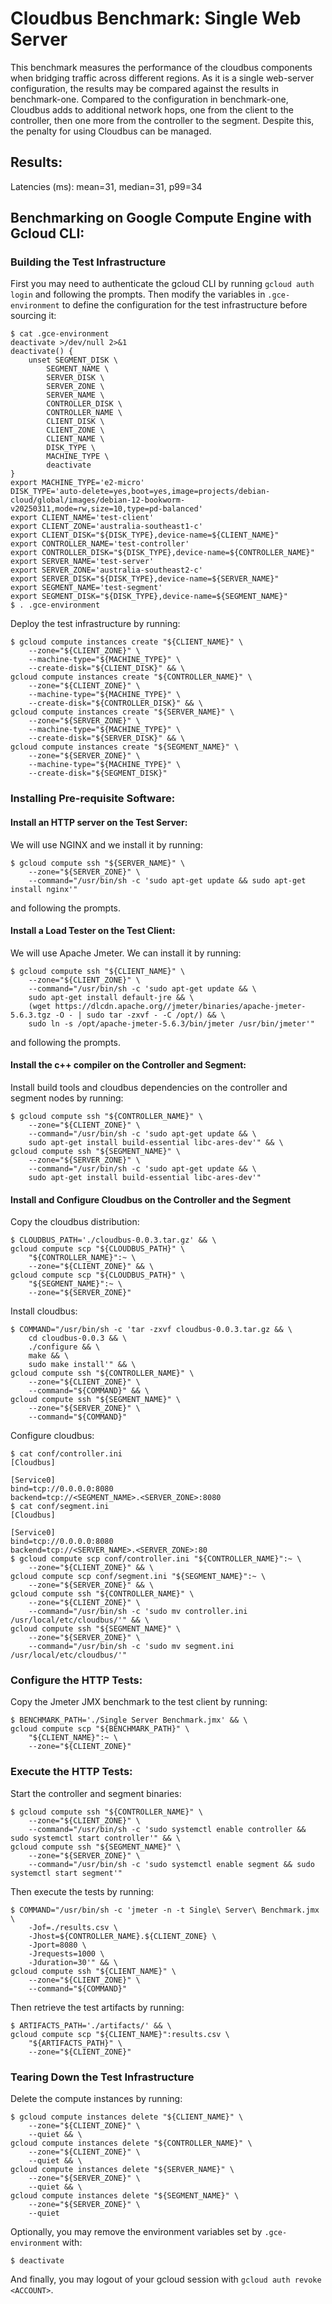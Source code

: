 # Cloudbus Benchmark: Single Web Server
This benchmark measures the performance of the cloudbus components when bridging traffic across different regions. 
As it is a single web-server configuration, the results may be compared against the results in benchmark-one. 
Compared to the configuration in benchmark-one, Cloudbus adds to additional network hops, one from the client to the controller, 
then one more from the controller to the segment. Despite this, the penalty for using Cloudbus can be managed.

## Results:
Latencies (ms): mean=31, median=31, p99=34

## Benchmarking on Google Compute Engine with Gcloud CLI:
### Building the Test Infrastructure
First you may need to authenticate the gcloud CLI by running `gcloud auth login` and following 
the prompts. Then modify the variables in `.gce-environment` to define the configuration for 
the test infrastructure before sourcing it:
```
$ cat .gce-environment
deactivate >/dev/null 2>&1
deactivate() {
    unset SEGMENT_DISK \
        SEGMENT_NAME \
        SERVER_DISK \
        SERVER_ZONE \
        SERVER_NAME \
        CONTROLLER_DISK \
        CONTROLLER_NAME \
        CLIENT_DISK \
        CLIENT_ZONE \
        CLIENT_NAME \
        DISK_TYPE \
        MACHINE_TYPE \
        deactivate
}
export MACHINE_TYPE='e2-micro'
DISK_TYPE='auto-delete=yes,boot=yes,image=projects/debian-cloud/global/images/debian-12-bookworm-v20250311,mode=rw,size=10,type=pd-balanced'
export CLIENT_NAME='test-client'
export CLIENT_ZONE='australia-southeast1-c'
export CLIENT_DISK="${DISK_TYPE},device-name=${CLIENT_NAME}"
export CONTROLLER_NAME='test-controller'
export CONTROLLER_DISK="${DISK_TYPE},device-name=${CONTROLLER_NAME}"
export SERVER_NAME='test-server'
export SERVER_ZONE='australia-southeast2-c'
export SERVER_DISK="${DISK_TYPE},device-name=${SERVER_NAME}"
export SEGMENT_NAME='test-segment'
export SEGMENT_DISK="${DISK_TYPE},device-name=${SEGMENT_NAME}"
$ . .gce-environment
```
Deploy the test infrastructure by running:
```
$ gcloud compute instances create "${CLIENT_NAME}" \
    --zone="${CLIENT_ZONE}" \
    --machine-type="${MACHINE_TYPE}" \
    --create-disk="${CLIENT_DISK}" && \
gcloud compute instances create "${CONTROLLER_NAME}" \
    --zone="${CLIENT_ZONE}" \
    --machine-type="${MACHINE_TYPE}" \
    --create-disk="${CONTROLLER_DISK}" && \    
gcloud compute instances create "${SERVER_NAME}" \
    --zone="${SERVER_ZONE}" \
    --machine-type="${MACHINE_TYPE}" \
    --create-disk="${SERVER_DISK}" && \
gcloud compute instances create "${SEGMENT_NAME}" \
    --zone="${SERVER_ZONE}" \
    --machine-type="${MACHINE_TYPE}" \
    --create-disk="${SEGMENT_DISK}"
```

### Installing Pre-requisite Software:
#### Install an HTTP server on the Test Server:
We will use NGINX and we install it by running:
```
$ gcloud compute ssh "${SERVER_NAME}" \
    --zone="${SERVER_ZONE}" \
    --command="/usr/bin/sh -c 'sudo apt-get update && sudo apt-get install nginx'"
```
and following the prompts.

#### Install a Load Tester on the Test Client:
We will use Apache Jmeter. We can install it by running:
```
$ gcloud compute ssh "${CLIENT_NAME}" \
    --zone="${CLIENT_ZONE}" \
    --command="/usr/bin/sh -c 'sudo apt-get update && \
    sudo apt-get install default-jre && \
    (wget https://dlcdn.apache.org//jmeter/binaries/apache-jmeter-5.6.3.tgz -O - | sudo tar -zxvf - -C /opt/) && \
    sudo ln -s /opt/apache-jmeter-5.6.3/bin/jmeter /usr/bin/jmeter'"
```
and following the prompts.

#### Install the c++ compiler on the Controller and Segment:
Install build tools and cloudbus dependencies on the controller and segment nodes by running:
```
$ gcloud compute ssh "${CONTROLLER_NAME}" \
    --zone="${CLIENT_ZONE}" \
    --command="/usr/bin/sh -c 'sudo apt-get update && \
    sudo apt-get install build-essential libc-ares-dev'" && \
gcloud compute ssh "${SEGMENT_NAME}" \
    --zone="${SERVER_ZONE}" \
    --command="/usr/bin/sh -c 'sudo apt-get update && \
    sudo apt-get install build-essential libc-ares-dev'"
```

#### Install and Configure Cloudbus on the Controller and the Segment
Copy the cloudbus distribution:
```
$ CLOUDBUS_PATH='./cloudbus-0.0.3.tar.gz' && \
gcloud compute scp "${CLOUDBUS_PATH}" \
    "${CONTROLLER_NAME}":~ \
    --zone="${CLIENT_ZONE}" && \
gcloud compute scp "${CLOUDBUS_PATH}" \
    "${SEGMENT_NAME}":~ \
    --zone="${SERVER_ZONE}"
```
Install cloudbus:
```
$ COMMAND="/usr/bin/sh -c 'tar -zxvf cloudbus-0.0.3.tar.gz && \
    cd cloudbus-0.0.3 && \
    ./configure && \
    make && \
    sudo make install'" && \
gcloud compute ssh "${CONTROLLER_NAME}" \
    --zone="${CLIENT_ZONE}" \
    --command="${COMMAND}" && \
gcloud compute ssh "${SEGMENT_NAME}" \
    --zone="${SERVER_ZONE}" \
    --command="${COMMAND}"
```

Configure cloudbus:
```
$ cat conf/controller.ini
[Cloudbus]

[Service0]
bind=tcp://0.0.0.0:8080
backend=tcp://<SEGMENT_NAME>.<SERVER_ZONE>:8080
$ cat conf/segment.ini
[Cloudbus]

[Service0]
bind=tcp://0.0.0.0:8080
backend=tcp://<SERVER_NAME>.<SERVER_ZONE>:80
$ gcloud compute scp conf/controller.ini "${CONTROLLER_NAME}":~ \
    --zone="${CLIENT_ZONE}" && \
gcloud compute scp conf/segment.ini "${SEGMENT_NAME}":~ \
    --zone="${SERVER_ZONE}" && \
gcloud compute ssh "${CONTROLLER_NAME}" \
    --zone="${CLIENT_ZONE}" \
    --command="/usr/bin/sh -c 'sudo mv controller.ini /usr/local/etc/cloudbus/'" && \
gcloud compute ssh "${SEGMENT_NAME}" \
    --zone="${SERVER_ZONE}" \
    --command="/usr/bin/sh -c 'sudo mv segment.ini /usr/local/etc/cloudbus/'"
```

### Configure the HTTP Tests:
Copy the Jmeter JMX benchmark to the test client by running:
```
$ BENCHMARK_PATH='./Single Server Benchmark.jmx' && \
gcloud compute scp "${BENCHMARK_PATH}" \
    "${CLIENT_NAME}":~ \
    --zone="${CLIENT_ZONE}"
```

### Execute the HTTP Tests:
Start the controller and segment binaries:
```
$ gcloud compute ssh "${CONTROLLER_NAME}" \
    --zone="${CLIENT_ZONE}" \
    --command="/usr/bin/sh -c 'sudo systemctl enable controller && sudo systemctl start controller'" && \
gcloud compute ssh "${SEGMENT_NAME}" \
    --zone="${SERVER_ZONE}" \
    --command="/usr/bin/sh -c 'sudo systemctl enable segment && sudo systemctl start segment'"
```
Then execute the tests by running:
```
$ COMMAND="/usr/bin/sh -c 'jmeter -n -t Single\ Server\ Benchmark.jmx \
    -Jof=./results.csv \
    -Jhost=${CONTROLLER_NAME}.${CLIENT_ZONE} \
    -Jport=8080 \
    -Jrequests=1000 \
    -Jduration=30'" && \
gcloud compute ssh "${CLIENT_NAME}" \
    --zone="${CLIENT_ZONE}" \
    --command="${COMMAND}"
```
Then retrieve the test artifacts by running:
```
$ ARTIFACTS_PATH='./artifacts/' && \
gcloud compute scp "${CLIENT_NAME}":results.csv \
    "${ARTIFACTS_PATH}" \
    --zone="${CLIENT_ZONE}"
```

### Tearing Down the Test Infrastructure
Delete the compute instances by running:
```
$ gcloud compute instances delete "${CLIENT_NAME}" \
    --zone="${CLIENT_ZONE}" \
    --quiet && \
gcloud compute instances delete "${CONTROLLER_NAME}" \
    --zone="${CLIENT_ZONE}" \
    --quiet && \
gcloud compute instances delete "${SERVER_NAME}" \
    --zone="${SERVER_ZONE}" \
    --quiet && \
gcloud compute instances delete "${SEGMENT_NAME}" \
    --zone="${SERVER_ZONE}" \
    --quiet
```
Optionally, you may remove the environment variables set by `.gce-environment` with:
```
$ deactivate
```
And finally, you may logout of your gcloud session with `gcloud auth revoke <ACCOUNT>`.
